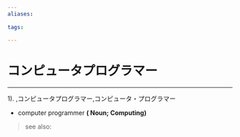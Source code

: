 ```yaml
---
aliases:
    
tags:
    
---
```


# コンピュータプログラマー
---
1).
,コンピュータプログラマー,コンピュータ・プログラマー

- computer programmer
**( Noun; Computing)**
> see also: 
            